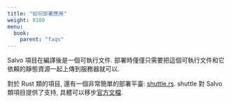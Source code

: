 ```yaml
---
title: "如何部署應用"
weight: 8100
menu:
  book:
    parent: "faqs"
---
```


Salvo 項目在編譯後是一個可執行文件. 部署時僅僅只需要把這個可執行文件和它依賴的靜態資源一起上傳到服務器就可以.

對於 Rust 類的項目, 還有一個非常簡單的部署平臺: [shuttle.rs](https://www.shuttle.rs). shuttle 對 Salvo 類項目提供了支持, 具體可以移步[官方文檔](https://docs.shuttle.rs/guide/salvo-examples.html).